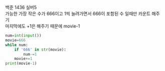 백준 1436 실버5   
가능한 가장 작은 수가 666이고 1씩 늘려가면서 666이 포함된 수 일때만 카운트 해주기   
마지막에도 +1은 해주기 때문에 movie-1
``` python
num=int(input())
movie=666
while num:
    if '666' in str(movie):
        num-=1
    movie+=1
print(movie-1)
```
